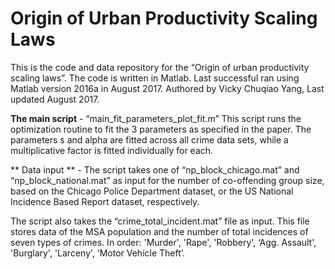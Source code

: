 # Origin of Urban Productivity Scaling Laws
This is the code and data repository for the “Origin of urban productivity scaling laws”. 
The code is written in Matlab. Last successful ran using Matlab version 2016a in August 2017. 
Authored by Vicky Chuqiao Yang, Last updated August 2017. 

**The main script**  - “main_fit_parameters_plot_fit.m”
This script runs the optimization routine to fit the 3 parameters as specified in the paper. The parameters s and alpha are fitted across all crime data sets, while a multiplicative factor is fitted individually for each. 

** Data input **  -
The script takes one of  “np_block_chicago.mat” and “np_block_national.mat” as input for the number of co-offending group size, based on the Chicago Police Department dataset, or the US National Incidence Based Report dataset, respectively. 

The script also takes the “crime_total_incident.mat” file as input. This file stores data of the MSA population and the number of total incidences of seven types of crimes. In order: 'Murder', 'Rape', 'Robbery', ‘Agg. Assault', 'Burglary', 'Larceny', ‘Motor Vehicle Theft’. 



